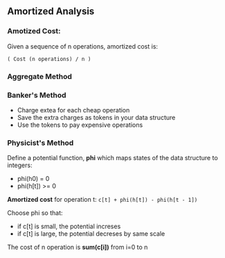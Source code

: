 ## Amortized Analysis

### Amotized Cost:

Given a sequence of n operations, amortized cost is:

```( Cost (n operations) / n )```

### Aggregate Method

### Banker's Method

- Charge extea for each cheap operation
- Save the extra charges as tokens in your data structure
- Use the tokens to pay expensive operations

### Physicist's Method

Define a potential function, **phi** which maps states of the data structure to integers:


- phi(h0) = 0
- phi(h[t]) >= 0

**Amortized cost** for operation t:
` c[t] + phi(h[t]) - phi(h[t - 1]) `

Choose phi so that:

- if c[t] is small, the potential increses
- if c[t] is large, the potential decreses by same scale

The cost of n operation is **sum(c[i])** from i=0 to n